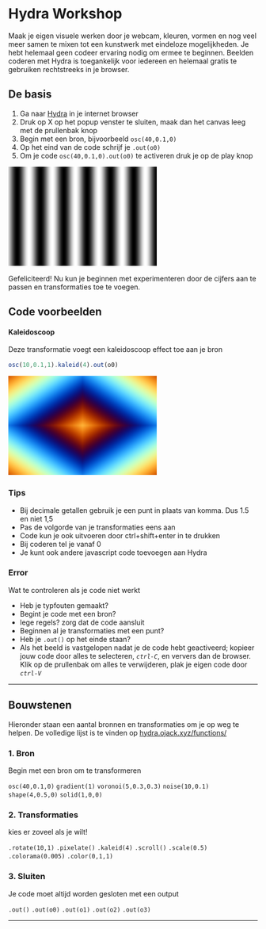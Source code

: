 # Hydra Workshop

Maak je eigen visuele werken door je webcam, kleuren, vormen en nog veel meer samen te mixen tot een kunstwerk met eindeloze mogelijkheden.
Je hebt helemaal geen codeer ervaring nodig om ermee te beginnen. Beelden coderen met Hydra is toegankelijk voor iedereen en helemaal gratis te gebruiken rechtstreeks in je browser.

## De basis

 1. Ga naar [Hydra](https://hydra.ojack.xyz/) in je internet browser
 2. Druk op X op het popup venster te sluiten, maak dan het canvas leeg met de prullenbak knop
 3. Begin met een bron, bijvoorbeeld `osc(40,0.1,0)`
 4. Op het eind van de code schrijf je `.out(o0)`
 5. Om je code `osc(40,0.1,0).out(o0)` te activeren druk je op de play knop 

![voorbeeld](/assets/voorbeeld_osc.png?raw=true)
 
Gefeliciteerd! Nu kun je beginnen met experimenteren door de cijfers aan te passen en transformaties toe te voegen.





## Code voorbeelden

#### Kaleidoscoop
Deze transformatie voegt een kaleidoscoop effect toe aan je bron

```javascript
osc(10,0.1,1).kaleid(4).out(o0)
```
![voorbeeld](/assets/voorbeeld.png?raw=true)

### Tips
- Bij decimale getallen gebruik je een punt in plaats van komma. Dus 1.5 en niet 1,5
- Pas de volgorde van je transformaties eens aan 
- Code kun je ook uitvoeren door ctrl+shift+enter in te drukken
- Bij coderen tel je vanaf 0
- Je kunt ook andere javascript code toevoegen aan Hydra

### Error

Wat te controleren als je code niet werkt

- Heb je typfouten gemaakt?
- Begint je code met een bron?
- lege regels? zorg dat de code aansluit
- Beginnen al je transformaties met een punt?
- Heb je `.out()` op het einde staan?
- Als het beeld is vastgelopen nadat je de code hebt geactiveerd; kopieer jouw code door alles te selecteren, *`ctrl-C`*, en ververs dan de browser. Klik op de prullenbak om  alles te verwijderen, plak je eigen code door *`ctrl-V`*  

---

## Bouwstenen

Hieronder staan een aantal bronnen en transformaties om je op weg te helpen. De volledige lijst is te vinden op [hydra.ojack.xyz/functions/](https://hydra-functions.vercel.app/)

### 1. Bron 
Begin met een bron om te transformeren

`osc(40,0.1,0)`
`gradient(1)`
`voronoi(5,0.3,0.3)`
`noise(10,0.1)`
`shape(4,0.5,0)`
`solid(1,0,0)`

### 2. Transformaties 
kies er zoveel als je wilt!

`.rotate(10,1)`
`.pixelate()`
`.kaleid(4)`
`.scroll()`
`.scale(0.5)`
`.colorama(0.005)`
`.color(0,1,1)`

### 3. Sluiten
Je code moet altijd worden gesloten met een output

`.out()`
`.out(o0)`
`.out(o1)`
`.out(o2)`
`.out(o3)`

---


